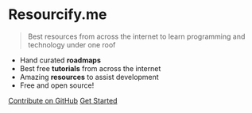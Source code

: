 <!-- ![logo](_media/icon.svg) -->

# <b>Resourcify</b>.me
> Best resources from across the internet to learn programming and technology under one roof

- Hand curated <b>roadmaps</b>
- Best free <b>tutorials</b> from across the internet
- Amazing <b>resources</b> to assist development
- Free and open source!

[Contribute on GitHub](https://github.com/ujjwalchadha8/resourcify.me/)
[Get Started](#Resourcifyme)
